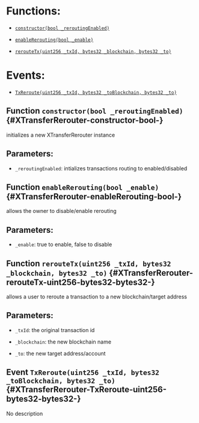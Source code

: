 # Functions:

- [`constructor(bool _reroutingEnabled)`](#XTransferRerouter-constructor-bool-)

- [`enableRerouting(bool _enable)`](#XTransferRerouter-enableRerouting-bool-)

- [`rerouteTx(uint256 _txId, bytes32 _blockchain, bytes32 _to)`](#XTransferRerouter-rerouteTx-uint256-bytes32-bytes32-)

# Events:

- [`TxReroute(uint256 _txId, bytes32 _toBlockchain, bytes32 _to)`](#XTransferRerouter-TxReroute-uint256-bytes32-bytes32-)

## Function `constructor(bool _reroutingEnabled)` {#XTransferRerouter-constructor-bool-}

initializes a new XTransferRerouter instance

## Parameters:

- `_reroutingEnabled`:    intializes transactions routing to enabled/disabled

## Function `enableRerouting(bool _enable)` {#XTransferRerouter-enableRerouting-bool-}

allows the owner to disable/enable rerouting

## Parameters:

- `_enable`:     true to enable, false to disable

## Function `rerouteTx(uint256 _txId, bytes32 _blockchain, bytes32 _to)` {#XTransferRerouter-rerouteTx-uint256-bytes32-bytes32-}

   allows a user to reroute a transaction to a new blockchain/target address

## Parameters:

- `_txId`:        the original transaction id

- `_blockchain`:  the new blockchain name

- `_to`:          the new target address/account

## Event `TxReroute(uint256 _txId, bytes32 _toBlockchain, bytes32 _to)` {#XTransferRerouter-TxReroute-uint256-bytes32-bytes32-}

No description
